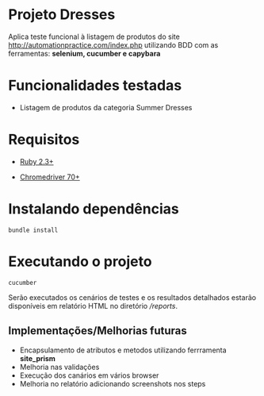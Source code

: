 # Projeto Dresses

Aplica teste funcional à listagem de produtos do site http://automationpractice.com/index.php utilizando BDD com as ferramentas: __selenium, cucumber e capybara__

# Funcionalidades testadas
* Listagem de produtos da categoria Summer Dresses

# Requisitos

* [Ruby 2.3+](https://www.ruby-lang.org/pt/documentation/installation/)

* [Chromedriver 70+](https://github.com/SeleniumHQ/selenium/wiki/ChromeDriver)

# Instalando dependências

```
bundle install
```

# Executando o projeto

```
cucumber
```

Serão executados os cenários de testes e os resultados detalhados estarão disponíveis em relatório HTML no diretório _/reports_.

## Implementações/Melhorias futuras

* Encapsulamento de atributos e metodos utilizando ferrramenta __site_prism__
* Melhoria nas validações
* Execução dos canários em vários browser
* Melhoria no relatório adicionando screenshots nos steps

